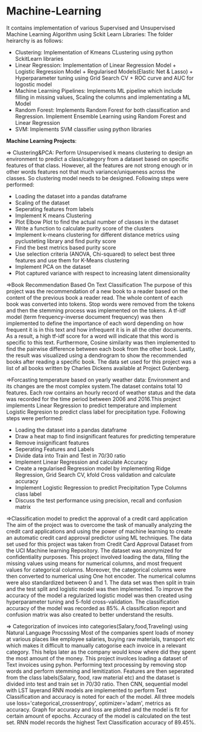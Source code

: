 # Machine-Learning
It contains implementation of various Supervised and Unsupervised Machine Learning Algorithm using Sckit Learn Libraries: The folder heirarchy is as follows: 
- Clustering: Implementation of Kmeans CLustering using python SckitLearn libraries 
- Linear Regression: Implementation of Linear Regression Model + Logistic Regression Model + Regularised Models(Elastic Net & Lasso) + Hyperparameter tuning using           Grid Search CV + ROC curve and AUC for logostic model
- Machine Learning Pipelines: Implements ML pipeline which include filling in missing values, Scaling the columns and implementating a ML Model
- Random Forest: Implements Random Forest for both classification and Regression. Implement Ensemble Learning using Random Forest and Linear Regression
- SVM: Implements SVM classifier using python libraries 

 **Machine Learning Projects**: 
 
=> Clustering&PCA: Perform Unsupervised k means clustering to design an environment to predict a class/category from a dataset based on specific features of that class. However, all the features are not strong enough or in other words features not that much variance/uniqueness across the classes. So clustering model needs to be designed. Following steps were performed:
- Loading the dataset into a pandas dataframe
- Scaling of the dataset
- Seperating features from labels
- Implement K means Clustering 
- Plot Elbow Plot to find the actual number of classes in the dataset
- Write a function to calculate purity score of the clusters
- Implement  k-means clustering for different distance metrics using pyclusteting library and find purity score
- Find the best metrics based purity score
- Use selection criteria (ANOVA, Chi-squared) to select best three features and use them for K-Means clustering
- Implement PCA on the dataset
- Plot captured variance with respect to increasing latent dimensionality

=>Book Recommendation Based On Text Classification
The purpose of this project was the recommendation of a new book to a reader based on the content of the previous book a reader read. The whole content of each book was converted into tokens. Stop words were removed from the tokens and then the stemming process was implemented on the tokens. A tf-idf model (term frequency-inverse document frequency) was then implemented to define the importance of each word depending on how frequent it is in this text and how infrequent it is in all the other documents. As a result, a high tf-idf score for a word will indicate that this word is specific to this text. Furthermore, Cosine similarity was then implemented to find the pairwise difference between each book from the other book. Lastly, the result was visualized using a dendrogram to show the recommended books after reading a specific book. The data set used for this project was a list of all books written by Charles Dickens available at Project Gutenberg.

=>Forcasting temperature based on yearly weather data: 
Environment and its changes are the most complex system.The dataset contains total 10 features. Each row contains an hourly record of weather status and the data was recorded for the time period between 2006 and 2016.This project implements Linear Regression to predict temperature and implement Logistic Regresion to predict class label for precipitation type.  Following steps were performed:
- Loading the dataset into a pandas dataframe
- Draw a heat map to find insignificant features for predicting temperature
- Remove insignificant features
- Seperating Features and Labels
- Divide data into Train and Test in 70/30 ratio
- Implement Linear Regression and calculate Accuracy
- Create a regularised Regression model by implementing Ridge Regression, Grid Search CV, kfold Cross validation and calculate accuracy
- Implement Logistic Regression to predict Precipitation Type Columns class label
- Discuss the test performance using precision, recall and confusion matrix

=>Classification model to predict the approval of a credit card application
The aim of the project was to overcome the task of manually analyzing the credit card applications and using the power of machine learning to create an automatic credit card approval predictor using ML techniques. The data set used for this project was taken from Credit Card Approval Dataset from the UCI Machine learning Repository. The dataset was anonymized for confidentiality purposes. This project involved loading the data, filling the missing values using means for numerical columns, and most frequent values for categorical columns. Moreover, the categorical columns were then converted to numerical using One hot encoder. The numerical columns were also standardized between 0 and 1. The data set was then split in train and the test split and logistic model was then implemented. To improve the accuracy of the model a regularized logistic model was then created using hyperparameter tuning and 5-fold cross-validation. The classification accuracy of the model was recorded as 85%. A classification report and confusion matrix was also created to better understand the results.

=> Categorization of invoices into categories(Salary,food,Traveling) using Natural Language Procsssing
Most of the companies spent loads of money at various places like employee salaries, buying raw materials, transport etc which makes it difficult to manually catogorise each invoice in a relevant category. This helps later as the company would know where did they spent the most amount of the money. This project involces loading a dataset of Text invoices using pyhon. Performing text processing by removing stop words and perform stemming and lemitization. Features are then seperated from the class labels(Salary, food, raw material etc) and the dataset is divided into test and train set in 70/30 ratio. Then CNN, sequential model with LST layerand RNN models are implemented to perform Text Classification and accuracy is noted for each of the model. All three models use loss='categorical_crossentropy', optimizer='adam', metrics as accuracy. Graph for accuracy and loss are plotted and the model is fit for certain amount of epochs. Accuracy of the model is calculated on the test set. RNN model records the highest Text Classification accuracy of 89.45%.









